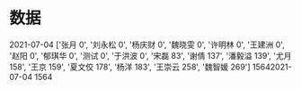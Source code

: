 # 数据
2021-07-04 ['张月 0', '刘永松 0', '杨庆财 0', '魏晓雯 0', '许明林 0', '王建洲 0', '赵阳 0', '郁琪华 0', '测试 0', '于洪波 0', '宋磊 83', '谢倩 137', '潘毅溢 139', '尤月 158', '王京 159', '夏文佼 178', '杨洋 183', '王崇云 258', '魏智媛 269'] 15642021-07-04 1564